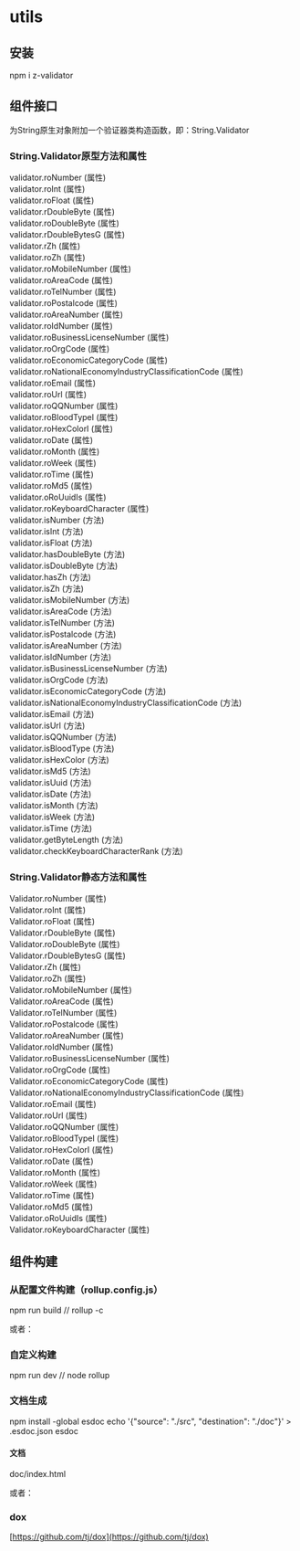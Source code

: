 # utils

## 安装
npm i z-validator

## 组件接口
为String原生对象附加一个验证器类构造函数，即：String.Validator

### String.Validator原型方法和属性

validator.roNumber (属性)  
validator.roInt (属性)  
validator.roFloat (属性)  
validator.rDoubleByte (属性)  
validator.roDoubleByte (属性)  
validator.rDoubleBytesG (属性)  
validator.rZh (属性)  
validator.roZh (属性)  
validator.roMobileNumber (属性)  
validator.roAreaCode (属性)  
validator.roTelNumber (属性)  
validator.roPostalcode (属性)  
validator.roAreaNumber (属性)  
validator.roIdNumber (属性)  
validator.roBusinessLicenseNumber (属性)  
validator.roOrgCode (属性)  
validator.roEconomicCategoryCode (属性)  
validator.roNationalEconomyIndustryClassificationCode (属性)  
validator.roEmail (属性)  
validator.roUrl (属性)  
validator.roQQNumber (属性)  
validator.roBloodTypeI (属性)  
validator.roHexColorI (属性)  
validator.roDate (属性)  
validator.roMonth (属性)  
validator.roWeek (属性)  
validator.roTime (属性)  
validator.roMd5 (属性)  
validator.oRoUuidIs (属性)  
validator.roKeyboardCharacter (属性)  
validator.isNumber (方法)  
validator.isInt (方法)  
validator.isFloat (方法)  
validator.hasDoubleByte (方法)  
validator.isDoubleByte (方法)  
validator.hasZh (方法)  
validator.isZh (方法)  
validator.isMobileNumber (方法)  
validator.isAreaCode (方法)  
validator.isTelNumber (方法)  
validator.isPostalcode (方法)  
validator.isAreaNumber (方法)  
validator.isIdNumber (方法)  
validator.isBusinessLicenseNumber (方法)  
validator.isOrgCode (方法)  
validator.isEconomicCategoryCode (方法)  
validator.isNationalEconomyIndustryClassificationCode (方法)  
validator.isEmail (方法)  
validator.isUrl (方法)  
validator.isQQNumber (方法)  
validator.isBloodType (方法)  
validator.isHexColor (方法)  
validator.isMd5 (方法)  
validator.isUuid (方法)  
validator.isDate (方法)  
validator.isMonth (方法)  
validator.isWeek (方法)  
validator.isTime (方法)  
validator.getByteLength (方法)  
validator.checkKeyboardCharacterRank (方法)  

### String.Validator静态方法和属性

Validator.roNumber (属性)  
Validator.roInt (属性)  
Validator.roFloat (属性)  
Validator.rDoubleByte (属性)  
Validator.roDoubleByte (属性)  
Validator.rDoubleBytesG (属性)  
Validator.rZh (属性)  
Validator.roZh (属性)  
Validator.roMobileNumber (属性)  
Validator.roAreaCode (属性)  
Validator.roTelNumber (属性)  
Validator.roPostalcode (属性)  
Validator.roAreaNumber (属性)  
Validator.roIdNumber (属性)  
Validator.roBusinessLicenseNumber (属性)  
Validator.roOrgCode (属性)  
Validator.roEconomicCategoryCode (属性)  
Validator.roNationalEconomyIndustryClassificationCode (属性)  
Validator.roEmail (属性)  
Validator.roUrl (属性)  
Validator.roQQNumber (属性)  
Validator.roBloodTypeI (属性)  
Validator.roHexColorI (属性)  
Validator.roDate (属性)  
Validator.roMonth (属性)  
Validator.roWeek (属性)  
Validator.roTime (属性)  
Validator.roMd5 (属性)    
Validator.oRoUuidIs (属性)  
Validator.roKeyboardCharacter (属性)  

## 组件构建

### 从配置文件构建（rollup.config.js）
npm run build // rollup -c

或者：

### 自定义构建
npm run dev // node rollup

### 文档生成
npm install -global esdoc
echo '{"source": "./src", "destination": "./doc"}' > .esdoc.json
esdoc
#### 文档
doc/index.html

或者：

### dox
[https://github.com/tj/dox](https://github.com/tj/dox)
